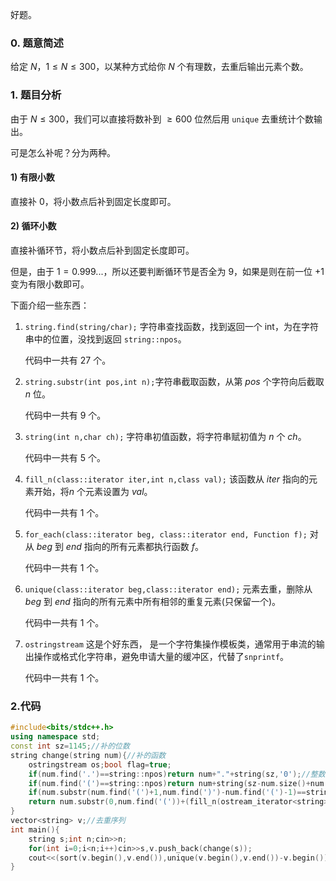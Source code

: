 好题。

### 0. 题意简述

给定 $N$，$1\le N\le 300$，以某种方式给你 $N$ 个有理数，去重后输出元素个数。

### 1. 题目分析

由于 $N\le300$，我们可以直接将数补到 $\ge600$ 位然后用 `unique` 去重统计个数输出。

可是怎么补呢？分为两种。

#### 1) 有限小数

直接补 $0$，将小数点后补到固定长度即可。

#### 2) 循环小数

直接补循环节，将小数点后补到固定长度即可。

但是，由于 $1=0.999...$，所以还要判断循环节是否全为 $9$，如果是则在前一位 $+1$ 变为有限小数即可。

下面介绍一些东西：

1. `string.find(string/char);` 字符串查找函数，找到返回一个 int，为在字符串中的位置，没找到返回 `string::npos`。
	
	代码中一共有 $27$ 个。
	
1. `string.substr(int pos,int n);`字符串截取函数，从第 $pos$ 个字符向后截取 $n$ 位。
	
	代码中一共有 $9$ 个。
	
1. `string(int n,char ch);` 字符串初值函数，将字符串赋初值为 $n$ 个 $ch$。
	
    代码中一共有 $5$ 个。
    
1. `fill_n(class::iterator iter,int n,class val);` 该函数从 $iter$ 指向的元素开始，将$n$ 个元素设置为 $val$。
	
    代码中一共有 $1$ 个。
    
1. `for_each(class::iterator beg, class::iterator end, Function f);` 对从 $beg$ 到 $end$ 指向的所有元素都执行函数 $f$。
	
    代码中一共有 $1$ 个。
    
1. `unique(class::iterator beg,class::iterator end);` 元素去重，删除从 $beg$ 到 $end$ 指向的所有元素中所有相邻的重复元素(只保留一个)。
	
    代码中一共有 $1$ 个。
    
1. `ostringstream` 这是个好东西， 是一个字符集操作模板类，通常用于串流的输出操作或格式化字符串，避免申请大量的缓冲区，代替了`snprintf`。
	
    代码中一共有 $1$ 个。
    
### 2.代码

```cpp
#include<bits/stdc++.h>
using namespace std;
const int sz=1145;//补的位数
string change(string num){//补的函数
	ostringstream os;bool flag=true;
	if(num.find('.')==string::npos)return num+"."+string(sz,'0');//整数的情况
	if(num.find('(')==string::npos)return num+string(sz-num.size()+num.find('.')+1,'0');//有限小数的情况
	if(num.substr(num.find('(')+1,num.find(')')-num.find('(')-1)==string(num.substr(num.find('(')+1,num.find(')')-num.find('(')-1).size(),'9'))return num=num.substr(0,num.find('(')),for_each(num.rbegin(),num.rend(),[&](char &ch){if(flag)if(ch!='.'){if(ch+1!=':')ch++,flag=false;else ch='0';}}),(flag?(num="1"+num):""),change(num);//循环节全为9的情况
	return num.substr(0,num.find('('))+(fill_n(ostream_iterator<string>(os),(sz-num.find('(')+num.find('.'))/num.substr(num.find('(')+1,num.find(')')-num.find('(')-1).size(),num.substr(num.find('(')+1,num.find(')')-num.find('(')-1)),os.str())+(num.substr(num.find('(')+1,num.find(')')-num.find('(')-1)).substr(0,(sz-num.find('(')+num.find('.'))%num.substr(num.find('(')+1,num.find(')')-num.find('(')-1).size()+1);//其余循环小数的情况
}
vector<string> v;//去重序列
int main(){
	string s;int n;cin>>n;
	for(int i=0;i<n;i++)cin>>s,v.push_back(change(s));
	cout<<(sort(v.begin(),v.end()),unique(v.begin(),v.end())-v.begin())<<endl;
}
```